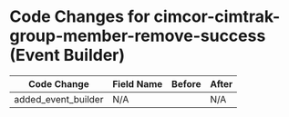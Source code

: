 # Code Changes for cimcor-cimtrak-group-member-remove-success (Event Builder)

| Code Change | Field Name | Before | After |
|-------------|------------|--------|-------|
| added_event_builder | N/A |  | N/A |
